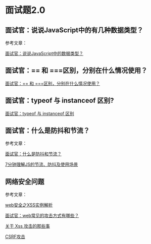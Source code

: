 # 面试题2.0

## 面试官：说说JavaScript中的有几种数据类型？
 
参考文章：

[面试官：说说JavaScript中的数据类型？](https://vue3js.cn/interview/JavaScript/data_type.html)


## 面试官：== 和 ===区别，分别在什么情况使用？

[面试官：== 和 ===区别，分别在什么情况使用？](https://vue3js.cn/interview/JavaScript/==%20_===.html)

## 面试官：typeof 与 instanceof 区别?

[面试官：typeof 与 instanceof 区别](https://vue3js.cn/interview/JavaScript/typeof_instanceof.html)

## 面试官：什么是防抖和节流？

参考文章：

[面试官：什么是防抖和节流？](https://vue3js.cn/interview/JavaScript/debounce_throttle.html)

[7分钟理解JS的节流、防抖及使用场景](https://juejin.cn/post/6844903669389885453)

## 网络安全问题

参考文章：

[web安全之XSS实例解析](https://segmentfault.com/a/1190000022819450)

[面试官：web常见的攻击方式有哪些？](https://vue3js.cn/interview/JavaScript/security.html)

[关于 Xss 攻击的那些事](https://juejin.cn/post/7048873800569454622)

[CSRF攻击](https://juejin.cn/post/6844903638532358151#heading-8)